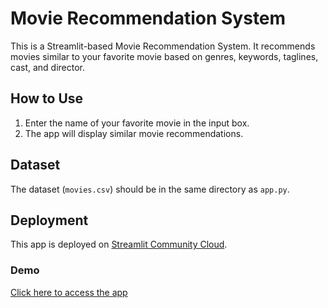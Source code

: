 # Movie Recommendation System

This is a Streamlit-based Movie Recommendation System. It recommends movies similar to your favorite movie based on genres, keywords, taglines, cast, and director.

## How to Use
1. Enter the name of your favorite movie in the input box.
2. The app will display similar movie recommendations.

## Dataset
The dataset (`movies.csv`) should be in the same directory as `app.py`.

## Deployment
This app is deployed on [Streamlit Community Cloud](https://streamlit.io/cloud).

### Demo
[Click here to access the app]([https://movie-recommendation-app-7tx5uztayh7mloqejec5os.streamlit.app/])
